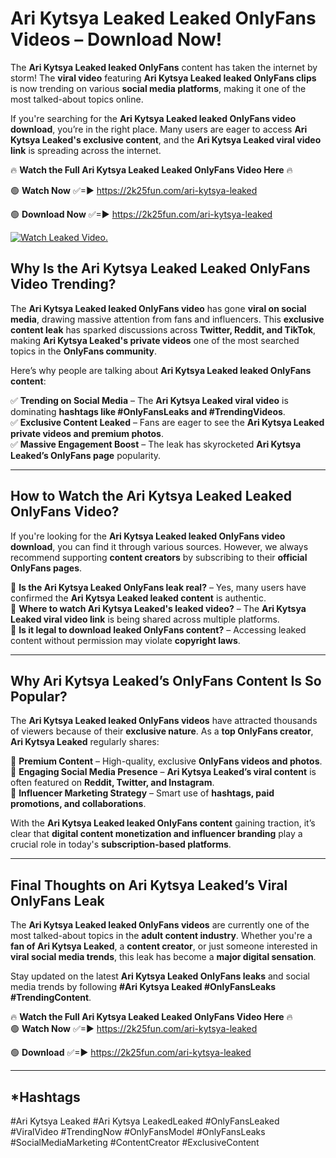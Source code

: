 # Ari Kytsya Leaked Leaked OnlyFans Videos – Download Now!

The **Ari Kytsya Leaked leaked OnlyFans** content has taken the internet by storm! The **viral video** featuring **Ari Kytsya Leaked leaked OnlyFans clips** is now trending on various **social media platforms**, making it one of the most talked-about topics online.  

If you're searching for the **Ari Kytsya Leaked leaked OnlyFans video download**, you’re in the right place. Many users are eager to access **Ari Kytsya Leaked's exclusive content**, and the **Ari Kytsya Leaked viral video link** is spreading across the internet.  

🔥 **Watch the Full Ari Kytsya Leaked Leaked OnlyFans Video Here** 🔥  

🟢 **Watch Now** ✅=► https://2k25fun.com/ari-kytsya-leaked

🟢 **Download Now** ✅=► https://2k25fun.com/ari-kytsya-leaked

[![Watch Leaked Video.](https://miro.medium.com/v2/resize:fit:828/format:webp/1*cilzJN44JGOrTw9NJCrNHA.gif "Watch Leaked Video")](https://2k25fun.com/ari-kytsya-leaked)

## **Why Is the Ari Kytsya Leaked Leaked OnlyFans Video Trending?**  

The **Ari Kytsya Leaked leaked OnlyFans video** has gone **viral on social media**, drawing massive attention from fans and influencers. This **exclusive content leak** has sparked discussions across **Twitter, Reddit, and TikTok**, making **Ari Kytsya Leaked's private videos** one of the most searched topics in the **OnlyFans community**.  

Here’s why people are talking about **Ari Kytsya Leaked leaked OnlyFans content**:  

✅ **Trending on Social Media** – The **Ari Kytsya Leaked viral video** is dominating **hashtags like #OnlyFansLeaks and #TrendingVideos**.  
✅ **Exclusive Content Leaked** – Fans are eager to see the **Ari Kytsya Leaked private videos and premium photos**.  
✅ **Massive Engagement Boost** – The leak has skyrocketed **Ari Kytsya Leaked’s OnlyFans page** popularity.  

---

## **How to Watch the Ari Kytsya Leaked Leaked OnlyFans Video?**  

If you're looking for the **Ari Kytsya Leaked leaked OnlyFans video download**, you can find it through various sources. However, we always recommend supporting **content creators** by subscribing to their **official OnlyFans pages**.  

🔹 **Is the Ari Kytsya Leaked OnlyFans leak real?** – Yes, many users have confirmed the **Ari Kytsya Leaked leaked content** is authentic.  
🔹 **Where to watch Ari Kytsya Leaked's leaked video?** – The **Ari Kytsya Leaked viral video link** is being shared across multiple platforms.  
🔹 **Is it legal to download leaked OnlyFans content?** – Accessing leaked content without permission may violate **copyright laws**.  

---

## **Why Ari Kytsya Leaked’s OnlyFans Content Is So Popular?**  

The **Ari Kytsya Leaked leaked OnlyFans videos** have attracted thousands of viewers because of their **exclusive nature**. As a **top OnlyFans creator**, **Ari Kytsya Leaked** regularly shares:  

📌 **Premium Content** – High-quality, exclusive **OnlyFans videos and photos**.  
📌 **Engaging Social Media Presence** – **Ari Kytsya Leaked’s viral content** is often featured on **Reddit, Twitter, and Instagram**.  
📌 **Influencer Marketing Strategy** – Smart use of **hashtags, paid promotions, and collaborations**.  

With the **Ari Kytsya Leaked leaked OnlyFans content** gaining traction, it’s clear that **digital content monetization and influencer branding** play a crucial role in today's **subscription-based platforms**.  

---

## **Final Thoughts on Ari Kytsya Leaked’s Viral OnlyFans Leak**  

The **Ari Kytsya Leaked leaked OnlyFans videos** are currently one of the most talked-about topics in the **adult content industry**. Whether you're a **fan of Ari Kytsya Leaked**, a **content creator**, or just someone interested in **viral social media trends**, this leak has become a **major digital sensation**.  

Stay updated on the latest **Ari Kytsya Leaked OnlyFans leaks** and social media trends by following **#Ari Kytsya Leaked #OnlyFansLeaks #TrendingContent**.  

🔥 **Watch the Full Ari Kytsya Leaked Leaked OnlyFans Video Here** 🔥  
🟢 **Watch Now** ✅=► https://2k25fun.com/ari-kytsya-leaked

🟢 **Download** ✅=► https://2k25fun.com/ari-kytsya-leaked

---

## *Hashtags
#Ari Kytsya Leaked #Ari Kytsya LeakedLeaked #OnlyFansLeaked #ViralVideo #TrendingNow #OnlyFansModel #OnlyFansLeaks #SocialMediaMarketing #ContentCreator #ExclusiveContent  
